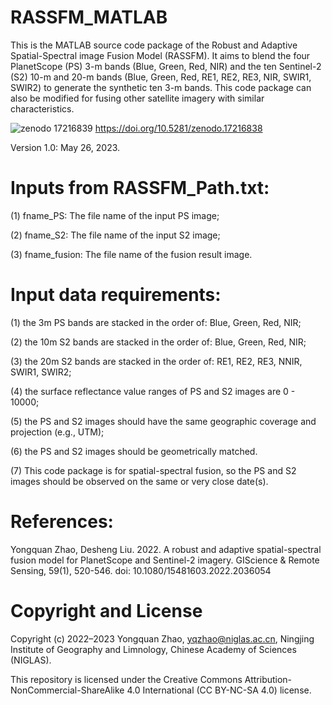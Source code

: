 # RASSFM_MATLAB
This is the MATLAB source code package of the Robust and Adaptive Spatial-Spectral image Fusion Model (RASSFM). It aims to blend the four PlanetScope (PS) 3-m bands (Blue, Green, Red, NIR) and the ten Sentinel-2 (S2) 10-m and 20-m bands (Blue, Green, Red, RE1, RE2, RE3, NIR, SWIR1, SWIR2) to generate the synthetic ten 3-m bands. This code package can also be modified for fusing other satellite imagery with similar characteristics.


![zenodo 17216839](https://github.com/user-attachments/assets/ddb7cadf-dbe1-4f0b-b3c7-453d08bf9f49)  https://doi.org/10.5281/zenodo.17216838


Version 1.0: May 26, 2023.

Inputs from RASSFM_Path.txt:
===================================================================================================================================================================
(1) fname_PS:  The file name of the input PS image;

(2) fname_S2: The file name of the input S2 image;

(3) fname_fusion: The file name of the fusion result image.

Input data requirements:
===================================================================================================================================================================
(1) the 3m PS bands are stacked in the order of: Blue, Green, Red, NIR;

(2) the 10m S2 bands are stacked in the order of: Blue, Green, Red, NIR;

(3) the 20m S2 bands are stacked in the order of: RE1, RE2, RE3, NNIR, SWIR1, SWIR2;

(4) the surface reflectance value ranges of PS and S2 images are 0 - 10000;

(5) the PS and S2 images should have the same geographic coverage and projection (e.g., UTM); 

(6) the PS and S2 images should be geometrically matched. 

(7) This code package is for spatial-spectral fusion, so the PS and S2 images should be observed on the same or very close date(s).

References:
===================================================================================================================================================================
Yongquan Zhao, Desheng Liu. 2022. A robust and adaptive spatial-spectral fusion model for PlanetScope and Sentinel-2 imagery. GIScience & Remote Sensing, 59(1), 520-546. doi: 10.1080/15481603.2022.2036054

Copyright and License
===================================================================================================================================================================
Copyright (c) 2022–2023 Yongquan Zhao, yqzhao@niglas.ac.cn, Ningjing Institute of Geography and Limnology, Chinese Academy of Sciences (NIGLAS).

This repository is licensed under the Creative Commons Attribution-NonCommercial-ShareAlike 4.0 International (CC BY-NC-SA 4.0) license.

